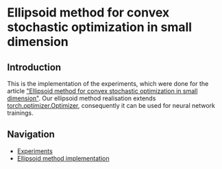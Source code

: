 # Ellipsoid method for convex stochastic optimization in small dimension

## Introduction

This is the implementation of the experiments, which were done for the article ["Ellipsoid method for convex stochastic optimization in small dimension"](link_hear). 
Our ellipsoid method realisation extends [torch.optimizer.Optimizer](https://pytorch.org/docs/stable/_modules/torch/optim/optimizer.html#Optimizer), consequently it can be used for neural network trainings.

## Navigation

- [Experiments](experiment/ellipsoid_experiment.ipynb)
- [Ellipsoid method implementation](experiment/ellipsoid_method.py)
